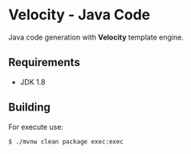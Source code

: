 # Velocity - Java Code

Java code generation with **Velocity** template engine.

## Requirements

- JDK 1.8

## Building

For execute use:

`$ ./mvnw clean package exec:exec`

